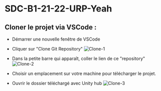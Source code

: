 # SDC-B1-21-22-URP-Yeah

## Cloner le projet via VSCode : 

- Démarrer une nouvelle fenêtre de VSCode 
- Cliquer sur "Clone Git Repository"
 ![Clone-1](https://user-images.githubusercontent.com/11039919/161911674-475cbeea-1dde-41b1-be17-081007d3a907.jpg)
 
 
- Dans la petite barre qui apparaît, coller le lien de ce "repository"
  ![Clone-2](https://user-images.githubusercontent.com/11039919/161911919-bb529e18-f101-4054-bd50-e9472ae449fa.jpg)

- Choisir un emplacement sur votre machine pour télécharger le projet.

- Ouvrir le dossier téléchargé avec Unity hub
  ![Clone-3](https://user-images.githubusercontent.com/11039919/161912413-0084d59a-9ebf-481d-a95c-57bb6dc896ae.jpg)
